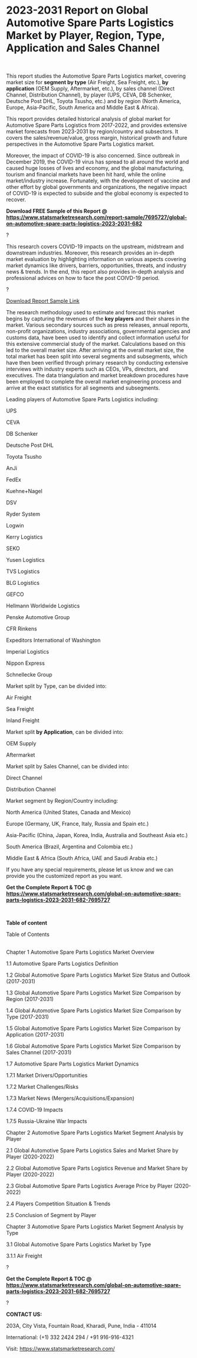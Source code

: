 <h1>2023-2031 Report on Global Automotive Spare Parts Logistics Market by Player, Region, Type, Application and Sales Channel</h1><br/><p>This report studies the Automotive Spare Parts Logistics market, covering market size for <strong>segment by type</strong> (Air Freight, Sea Freight, etc.), <strong>by application</strong> (OEM Supply, Aftermarket, etc.), by sales channel (Direct Channel, Distribution Channel), by player (UPS, CEVA, DB Schenker, Deutsche Post DHL, Toyota Tsusho, etc.) and by region (North America, Europe, Asia-Pacific, South America and Middle East & Africa).</p>
 
 
 
 <p>This report provides detailed historical analysis of global market for Automotive Spare Parts Logistics from 2017-2022, and provides extensive market forecasts from 2023-2031 by region/country and subsectors. It covers the sales/revenue/value, gross margin, historical growth and future perspectives in the Automotive Spare Parts Logistics market.</p>
 
 
 
 <p>Moreover, the impact of COVID-19 is also concerned. Since outbreak in December 2019, the COVID-19 virus has spread to all around the world and caused huge losses of lives and economy, and the global manufacturing, tourism and financial markets have been hit hard, while the online market/industry increase. Fortunately, with the development of vaccine and other effort by global governments and organizations, the negative impact of COVID-19 is expected to subside and the global economy is expected to recover.</p>
 
 
 
 <div><b>Download FREE Sample of this Report @ <a href="https://www.statsmarketresearch.com/download-free-sample/7695727/global-on-automotive-spare-parts-logistics-2023-2031-682">https://www.statsmarketresearch.com/report-sample/7695727/global-on-automotive-spare-parts-logistics-2023-2031-682</a></b></div>
 
 
 
 <p>? </p>
 
 
 
 <p>This research covers COVID-19 impacts on the upstream, midstream and downstream industries. Moreover, this research provides an in-depth market evaluation by highlighting information on various aspects covering market dynamics like drivers, barriers, opportunities, threats, and industry news & trends. In the end, this report also provides in-depth analysis and professional advices on how to face the post COIVD-19 period.</p>
 
 
 
 <p>? </p>
 
 
 
 <p><a href="https://www.statsmarketresearch.com/download-free-sample/7695727/global-on-automotive-spare-parts-logistics-2023-2031-682">Download Report Sample Link</a></p>
 
 
 
 <p>The research methodology used to estimate and forecast this market begins by capturing the revenues of the <strong>key players</strong> and their shares in the market. Various secondary sources such as press releases, annual reports, non-profit organizations, industry associations, governmental agencies and customs data, have been used to identify and collect information useful for this extensive commercial study of the market. Calculations based on this led to the overall market size. After arriving at the overall market size, the total market has been split into several segments and subsegments, which have then been verified through primary research by conducting extensive interviews with industry experts such as CEOs, VPs, directors, and executives. The data triangulation and market breakdown procedures have been employed to complete the overall market engineering process and arrive at the exact statistics for all segments and subsegments.</p>
 
 
 
 <p>Leading players of Automotive Spare Parts Logistics including:</p>
 
 
 
 <p>UPS</p>
 
 
 
 <p>CEVA</p>
 
 
 
 <p>DB Schenker</p>
 
 
 
 <p>Deutsche Post DHL</p>
 
 
 
 <p>Toyota Tsusho</p>
 
 
 
 <p>AnJi</p>
 
 
 
 <p>FedEx</p>
 
 
 
 <p>Kuehne+Nagel</p>
 
 
 
 <p>DSV</p>
 
 
 
 <p>Ryder System</p>
 
 
 
 <p>Logwin</p>
 
 
 
 <p>Kerry Logistics</p>
 
 
 
 <p>SEKO</p>
 
 
 
 <p>Yusen Logistics</p>
 
 
 
 <p>TVS Logistics</p>
 
 
 
 <p>BLG Logistics</p>
 
 
 
 <p>GEFCO</p>
 
 
 
 <p>Hellmann Worldwide Logistics</p>
 
 
 
 <p>Penske Automotive Group</p>
 
 
 
 <p>CFR Rinkens</p>
 
 
 
 <p>Expeditors International of Washington</p>
 
 
 
 <p>Imperial Logistics</p>
 
 
 
 <p>Nippon Express</p>
 
 
 
 <p>Schnellecke Group</p>
 
 
 
 <p>Market split by Type, can be divided into:</p>
 
 
 
 <p>Air Freight</p>
 
 
 
 <p>Sea Freight</p>
 
 
 
 <p>Inland Freight</p>
 
 
 
 <p>Market split <strong>by Application</strong>, can be divided into:</p>
 
 
 
 <p>OEM Supply</p>
 
 
 
 <p>Aftermarket</p>
 
 
 
 <p>Market split by Sales Channel, can be divided into:</p>
 
 
 
 <p>Direct Channel</p>
 
 
 
 <p>Distribution Channel</p>
 
 
 
 <p>Market segment by Region/Country including:</p>
 
 
 
 <p>North America (United States, Canada and Mexico)</p>
 
 
 
 <p>Europe (Germany, UK, France, Italy, Russia and Spain etc.)</p>
 
 
 
 <p>Asia-Pacific (China, Japan, Korea, India, Australia and Southeast Asia etc.)</p>
 
 
 
 <p>South America (Brazil, Argentina and Colombia etc.)</p>
 
 
 
 <p>Middle East & Africa (South Africa, UAE and Saudi Arabia etc.)</p>
 
 
 
 <p>If you have any special requirements, please let us know and we can provide you the customized report as you want.</p>
 
 
 
 <div><b>Get the Complete Report & TOC @ <a href="https://www.statsmarketresearch.com/global-on-automotive-spare-parts-logistics-2023-2031-682-7695727">https://www.statsmarketresearch.com/global-on-automotive-spare-parts-logistics-2023-2031-682-7695727</a></b></div>
 
 
 
 <p><br />
 
 <b>Table of content</b></p>
 
 
 
 <p>Table of Contents<br />
 
 <br />
 
 Chapter 1 Automotive Spare Parts Logistics Market Overview<br />
 
 1.1 Automotive Spare Parts Logistics Definition<br />
 
 1.2 Global Automotive Spare Parts Logistics Market Size Status and Outlook (2017-2031)<br />
 
 1.3 Global Automotive Spare Parts Logistics Market Size Comparison by Region (2017-2031)<br />
 
 1.4 Global Automotive Spare Parts Logistics Market Size Comparison by Type (2017-2031)<br />
 
 1.5 Global Automotive Spare Parts Logistics Market Size Comparison by Application (2017-2031)<br />
 
 1.6 Global Automotive Spare Parts Logistics Market Size Comparison by Sales Channel (2017-2031)<br />
 
 1.7 Automotive Spare Parts Logistics Market Dynamics<br />
 
 1.7.1 Market Drivers/Opportunities<br />
 
 1.7.2 Market Challenges/Risks<br />
 
 1.7.3 Market News (Mergers/Acquisitions/Expansion)<br />
 
 1.7.4 COVID-19 Impacts<br />
 
 1.7.5 Russia-Ukraine War Impacts<br />
 
 Chapter 2 Automotive Spare Parts Logistics Market Segment Analysis by Player<br />
 
 2.1 Global Automotive Spare Parts Logistics Sales and Market Share by Player (2020-2022)<br />
 
 2.2 Global Automotive Spare Parts Logistics Revenue and Market Share by Player (2020-2022)<br />
 
 2.3 Global Automotive Spare Parts Logistics Average Price by Player (2020-2022)<br />
 
 2.4 Players Competition Situation & Trends<br />
 
 2.5 Conclusion of Segment by Player<br />
 
 Chapter 3 Automotive Spare Parts Logistics Market Segment Analysis by Type<br />
 
 3.1 Global Automotive Spare Parts Logistics Market by Type<br />
 
 3.1.1 Air Freight<br />
 
 ? </p>
 
 
 
 <div><b>Get the Complete Report & TOC @ <a href="https://www.statsmarketresearch.com/global-on-automotive-spare-parts-logistics-2023-2031-682-7695727">https://www.statsmarketresearch.com/global-on-automotive-spare-parts-logistics-2023-2031-682-7695727</a></b></div>
 
 
 
 <p>? </p>
 
 
 
 <p><b>CONTACT US:</b><br />
 
 203A, City Vista, Fountain Road, Kharadi, Pune, India - 411014<br />
 
 International: (+1) 332 2424 294 / +91 916-916-4321<br />
 
 Visit: <a href="https://www.statsmarketresearch.com/">https://www.statsmarketresearch.com/</a></p>